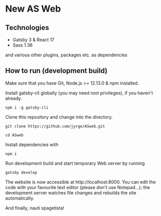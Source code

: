 # New AS Web

## Technologies

- Gatsby 3 & React 17
- Sass 1.36

and various other plugins, packages etc. as dependencies

## How to run (development build)

Make sure that you have Git, Node.js >= 12.13.0 & npm installed.

Install gatsby-cli globally (you may need root privileges), if you haven't already.

```
npm i -g gatsby-cli
```

Clone this repository and change into the directory.

```
git clone https://github.com/jyrge/ASweb.git

cd ASweb
```

Install dependencies with

```
npm i
```

Run development build and start temporary Web server by running

```
gatsby develop
```

The website is now accessible at http://localhost:8000. You can edit the code with your favourite text editor
(please don't use Notepad...); the development server watches file changes and rebuilds the site automatically.

And finally, nauti spagetista!

